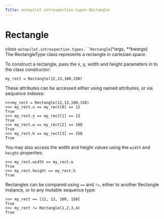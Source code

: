 ```yaml
---
Title: autopilot.introspection.types.Rectangle
---
```

        
Rectangle
=========

 *class* `autopilot.introspection.types.``Rectangle`(*\*args*, *\*\*kwargs*)<a href="#Rectangle" class="reference internal"></a><a href="#autopilot.introspection.types.Rectangle" class="headerlink" title="Permalink to this definition"></a>  
The RectangleType class represents a rectangle in cartesian space.

To construct a rectangle, pass the x, y, width and height parameters in to the class constructor:

    my_rect = Rectangle(12,13,100,150)

These attributes can be accessed either using named attributes, or via sequence indexes:

    >>>my_rect = Rectangle(12,13,100,150)
    >>> my_rect.x == my_rect[0] == 12
    True
    >>> my_rect.y == my_rect[1] == 13
    True
    >>> my_rect.w == my_rect[2] == 100
    True
    >>> my_rect.h == my_rect[3] == 150
    True

You may also access the width and height values using the `width` and `height` properties:

    >>> my_rect.width == my_rect.w
    True
    >>> my_rect.height == my_rect.h
    True

Rectangles can be compared using `==` and `!=`, either to another Rectangle instance, or to any mutable sequence type:

    >>> my_rect == [12, 13, 100, 150]
    True
    >>> my_rect != Rectangle(1,2,3,4)
    True

